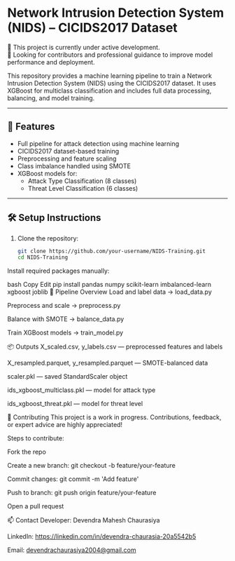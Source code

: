 # Network Intrusion Detection System (NIDS) – CICIDS2017 Dataset

🚧 This project is currently under active development.  
🧠 Looking for contributors and professional guidance to improve model performance and deployment.

This repository provides a machine learning pipeline to train a Network Intrusion Detection System (NIDS) using the CICIDS2017 dataset. It uses XGBoost for multiclass classification and includes full data processing, balancing, and model training.

---

## 📌 Features

- Full pipeline for attack detection using machine learning
- CICIDS2017 dataset-based training
- Preprocessing and feature scaling
- Class imbalance handled using SMOTE
- XGBoost models for:
  - Attack Type Classification (8 classes)
  - Threat Level Classification (6 classes)

---

## 🛠️ Setup Instructions

1. Clone the repository:

   ```bash
   git clone https://github.com/your-username/NIDS-Training.git
   cd NIDS-Training
Install required packages manually:

bash
Copy
Edit
pip install pandas numpy scikit-learn imbalanced-learn xgboost joblib
🔁 Pipeline Overview
Load and label data → load_data.py

Preprocess and scale → preprocess.py

Balance with SMOTE → balance_data.py

Train XGBoost models → train_model.py

📦 Outputs
X_scaled.csv, y_labels.csv — preprocessed features and labels

X_resampled.parquet, y_resampled.parquet — SMOTE-balanced data

scaler.pkl — saved StandardScaler object

ids_xgboost_multiclass.pkl — model for attack type

ids_xgboost_threat.pkl — model for threat level

🤝 Contributing
This project is a work in progress. Contributions, feedback, or expert advice are highly appreciated!

Steps to contribute:

Fork the repo

Create a new branch: git checkout -b feature/your-feature

Commit changes: git commit -m 'Add feature'

Push to branch: git push origin feature/your-feature

Open a pull request

📫 Contact
Developer: Devendra Mahesh Chaurasiya

LinkedIn: https://linkedin.com/in/devendra-chaurasia-20a5542b5

Email: devendrachaurasiya2004@gmail.com

